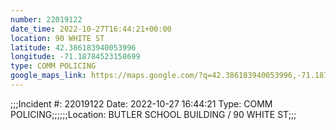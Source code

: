```yaml
---
number: 22019122
date_time: 2022-10-27T16:44:21+00:00
location: 90 WHITE ST
latitude: 42.386183940053996
longitude: -71.18784523158699
type: COMM POLICING
google_maps_link: https://maps.google.com/?q=42.386183940053996,-71.18784523158699
---
```


;;;Incident #: 22019122  Date: 2022-10-27 16:44:21   Type: COMM POLICING;;;;;;Location: BUTLER SCHOOL BUILDING / 90 WHITE ST;;;
